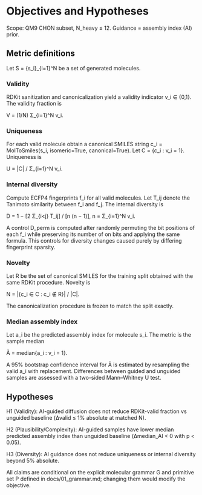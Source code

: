 # Objectives and Hypotheses

Scope: QM9 CHON subset, N_heavy ≤ 12. Guidance = assembly index (AI) prior.

## Metric definitions

Let S = {s_i}_{i=1}^N be a set of generated molecules.

### Validity

RDKit sanitization and canonicalization yield a validity indicator v_i ∈ {0,1}.
The validity fraction is

V = (1/N) Σ_{i=1}^N v_i.

### Uniqueness

For each valid molecule obtain a canonical SMILES string
c_i = MolToSmiles(s_i, isomeric=True, canonical=True).
Let C = {c_i : v_i = 1}. Uniqueness is

U = |C| / Σ_{i=1}^N v_i.

### Internal diversity

Compute ECFP4 fingerprints f_i for all valid molecules. Let T_ij denote
the Tanimoto similarity between f_i and f_j. The internal diversity is

D = 1 − [2 Σ_{i<j} T_ij] / [n (n − 1)],   n = Σ_{i=1}^N v_i.

A control D_perm is computed after randomly permuting the bit positions
of each f_i while preserving its number of on bits and applying the same
formula. This controls for diversity changes caused purely by differing
fingerprint sparsity.

### Novelty

Let R be the set of canonical SMILES for the training split obtained
with the same RDKit procedure. Novelty is

N = |{c_i ∈ C : c_i ∉ R}| / |C|.

The canonicalization procedure is frozen to match the split exactly.

### Median assembly index

Let a_i be the predicted assembly index for molecule s_i. The metric is
the sample median

Ã = median{a_i : v_i = 1}.

A 95% bootstrap confidence interval for Ã is estimated by resampling the
valid a_i with replacement. Differences between guided and unguided
samples are assessed with a two-sided Mann–Whitney U test.

## Hypotheses

H1 (Validity): AI-guided diffusion does not reduce RDKit-valid fraction
vs unguided baseline (Δvalid ≤ 1% absolute at matched N).

H2 (Plausibility/Complexity): AI-guided samples have lower median
predicted assembly index than unguided baseline (Δmedian_AI < 0 with p <
0.05).

H3 (Diversity): AI guidance does not reduce uniqueness or internal
diversity beyond 5% absolute.

All claims are conditional on the explicit molecular grammar G and primitive set P defined in docs/01_grammar.md; changing them would modify the objective.


